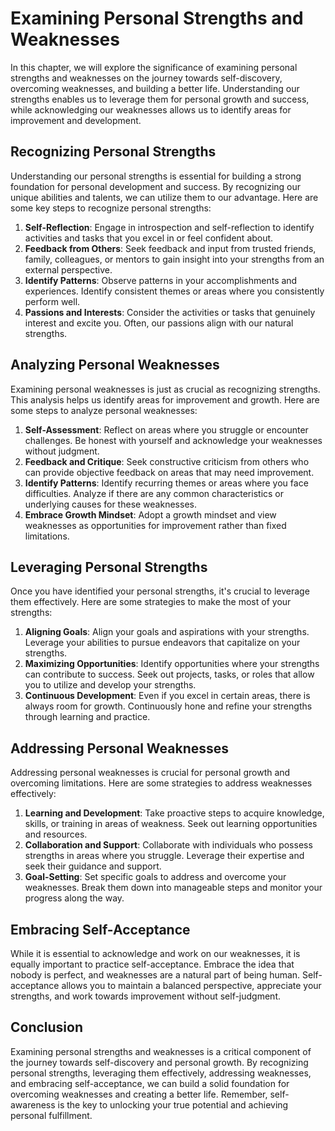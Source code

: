 Examining Personal Strengths and Weaknesses
======================================================

In this chapter, we will explore the significance of examining personal strengths and weaknesses on the journey towards self-discovery, overcoming weaknesses, and building a better life. Understanding our strengths enables us to leverage them for personal growth and success, while acknowledging our weaknesses allows us to identify areas for improvement and development.

**Recognizing Personal Strengths**
----------------------------------

Understanding our personal strengths is essential for building a strong foundation for personal development and success. By recognizing our unique abilities and talents, we can utilize them to our advantage. Here are some key steps to recognize personal strengths:

1. **Self-Reflection**: Engage in introspection and self-reflection to identify activities and tasks that you excel in or feel confident about.
2. **Feedback from Others**: Seek feedback and input from trusted friends, family, colleagues, or mentors to gain insight into your strengths from an external perspective.
3. **Identify Patterns**: Observe patterns in your accomplishments and experiences. Identify consistent themes or areas where you consistently perform well.
4. **Passions and Interests**: Consider the activities or tasks that genuinely interest and excite you. Often, our passions align with our natural strengths.

**Analyzing Personal Weaknesses**
---------------------------------

Examining personal weaknesses is just as crucial as recognizing strengths. This analysis helps us identify areas for improvement and growth. Here are some steps to analyze personal weaknesses:

1. **Self-Assessment**: Reflect on areas where you struggle or encounter challenges. Be honest with yourself and acknowledge your weaknesses without judgment.
2. **Feedback and Critique**: Seek constructive criticism from others who can provide objective feedback on areas that may need improvement.
3. **Identify Patterns**: Identify recurring themes or areas where you face difficulties. Analyze if there are any common characteristics or underlying causes for these weaknesses.
4. **Embrace Growth Mindset**: Adopt a growth mindset and view weaknesses as opportunities for improvement rather than fixed limitations.

**Leveraging Personal Strengths**
---------------------------------

Once you have identified your personal strengths, it's crucial to leverage them effectively. Here are some strategies to make the most of your strengths:

1. **Aligning Goals**: Align your goals and aspirations with your strengths. Leverage your abilities to pursue endeavors that capitalize on your strengths.
2. **Maximizing Opportunities**: Identify opportunities where your strengths can contribute to success. Seek out projects, tasks, or roles that allow you to utilize and develop your strengths.
3. **Continuous Development**: Even if you excel in certain areas, there is always room for growth. Continuously hone and refine your strengths through learning and practice.

**Addressing Personal Weaknesses**
----------------------------------

Addressing personal weaknesses is crucial for personal growth and overcoming limitations. Here are some strategies to address weaknesses effectively:

1. **Learning and Development**: Take proactive steps to acquire knowledge, skills, or training in areas of weakness. Seek out learning opportunities and resources.
2. **Collaboration and Support**: Collaborate with individuals who possess strengths in areas where you struggle. Leverage their expertise and seek their guidance and support.
3. **Goal-Setting**: Set specific goals to address and overcome your weaknesses. Break them down into manageable steps and monitor your progress along the way.

**Embracing Self-Acceptance**
-----------------------------

While it is essential to acknowledge and work on our weaknesses, it is equally important to practice self-acceptance. Embrace the idea that nobody is perfect, and weaknesses are a natural part of being human. Self-acceptance allows you to maintain a balanced perspective, appreciate your strengths, and work towards improvement without self-judgment.

**Conclusion**
--------------

Examining personal strengths and weaknesses is a critical component of the journey towards self-discovery and personal growth. By recognizing personal strengths, leveraging them effectively, addressing weaknesses, and embracing self-acceptance, we can build a solid foundation for overcoming weaknesses and creating a better life. Remember, self-awareness is the key to unlocking your true potential and achieving personal fulfillment.
